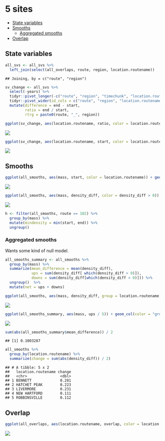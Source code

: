 5 sites
================

  - [State variables](#state-variables)
  - [Smooths](#smooths)
      - [Aggregated smooths](#aggregated-smooths)
  - [Overlap](#overlap)

## State variables

``` r
all_svs <- all_svs %>%
  left_join(select(all_overlaps, route, region, location.routename))
```

    ## Joining, by = c("route", "region")

``` r
sv_change <- all_svs %>%
  select(-years) %>%
  tidyr::pivot_longer(-c("route", "region", "timechunk", "location.routename"), names_to = "variable", values_to = "value") %>%
  tidyr::pivot_wider(id_cols = c("route", "region", "location.routename", "variable"), names_from = timechunk, values_from = value) %>%
  mutate(difference = end - start,
         ratio = end / start,
         rtrg = paste0(route, "_", region))  

ggplot(sv_change, aes(location.routename, ratio, color = location.routename)) + geom_point() + facet_wrap(vars(variable), scales = "free_y") + geom_hline(yintercept = 1) + scale_color_ghibli_d("PonyoMedium") + theme(legend.position = "none") + theme(axis.text.x = element_text(angle = 60, vjust = .5))
```

![](explore_small_files/figure-gfm/unnamed-chunk-1-1.png)<!-- -->

``` r
ggplot(sv_change, aes(location.routename, start, color = location.routename)) + geom_point() + facet_wrap(vars(variable), scales = "free_y") + geom_hline(yintercept = 1) + scale_color_ghibli_d("PonyoMedium") + theme(legend.position = "none") + geom_point(aes(y = end)) + theme(axis.text.x = element_text(angle = 60, vjust = .5))
```

![](explore_small_files/figure-gfm/unnamed-chunk-1-2.png)<!-- -->

## Smooths

``` r
ggplot(all_smooths, aes(mass, start, color = location.routename)) + geom_line() + geom_line(aes(y = end), linetype = 2) + facet_wrap(vars(location.routename), scales = "free_y", ncol = 1) + theme(legend.position = "none") + scale_color_ghibli_d("PonyoMedium")
```

![](explore_small_files/figure-gfm/unnamed-chunk-2-1.png)<!-- -->

``` r
ggplot(all_smooths, aes(mass, density_diff, color = density_diff > 0)) + geom_col() +  facet_wrap(vars(location.routename),  ncol = 1) + theme(legend.position = "none") + scale_color_viridis_d(option = "turbo", begin = .1, end = .9, direction = -1)
```

![](explore_small_files/figure-gfm/unnamed-chunk-2-2.png)<!-- -->

``` r
h <- filter(all_smooths, route == 102) %>%
  group_by(mass) %>%
  mutate(mindensity = min(start, end)) %>%
  ungroup()
```

### Aggregated smooths

Wants some kind of null model.

``` r
all_smooths_summary <- all_smooths %>%
  group_by(mass) %>%
  summarize(mean_difference = mean(density_diff),
            ups = sum(density_diff[ which(density_diff > 0)]),
            downs = sum(density_diff[which(density_diff < 0)])) %>%
  ungroup()  %>%
  mutate(net = ups + downs)

ggplot(all_smooths, aes(mass, density_diff, group = location.routename)) + geom_line(alpha = .2) + geom_line(data = all_smooths_summary, aes(mass, mean_difference), inherit.aes =F)
```

![](explore_small_files/figure-gfm/unnamed-chunk-3-1.png)<!-- -->

``` r
ggplot(all_smooths_summary, aes(mass, ups / 5)) + geom_col(color = "green") + geom_col(aes(mass, downs/5), color = "blue") + geom_line(aes(mass, net / 5)) 
```

![](explore_small_files/figure-gfm/unnamed-chunk-3-2.png)<!-- -->

``` r
sum(abs(all_smooths_summary$mean_difference)) / 2
```

    ## [1] 0.1003287

``` r
all_smooths %>%
  group_by(location.routename) %>%
  summarize(change = sum(abs(density_diff)) / 2)
```

    ## # A tibble: 5 x 2
    ##   location.routename change
    ##   <chr>               <dbl>
    ## 1 BENNETT             0.281
    ## 2 HATCHET PEAK        0.223
    ## 3 LIVERMORE           0.231
    ## 4 NEW HARTFORD        0.111
    ## 5 ROBBINSVILLE        0.112

## Overlap

``` r
ggplot(all_overlaps, aes(location.routename, overlap, color = location.routename)) + geom_point()  + theme(legend.position = "none") + scale_color_ghibli_d("PonyoMedium")
```

![](explore_small_files/figure-gfm/unnamed-chunk-4-1.png)<!-- -->
